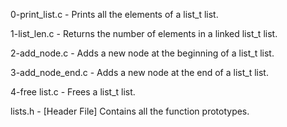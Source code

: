 0-print_list.c - Prints all the elements of a list_t list.

1-list_len.c - Returns the number of elements in a linked list_t list.

2-add_node.c - Adds a new node at the beginning of a list_t list.

3-add_node_end.c - Adds a new node at the end of a list_t list.

4-free list.c - Frees a list_t list.

lists.h - [Header File] Contains all the function prototypes.
